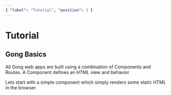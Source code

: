 ```yaml
---
{ "label": "Tutorial", "position": 3 }
---
```


# Tutorial

## Gong Basics

All Gong web apps are built using a combination of Components and Routes. A Component defines an HTML view and behavior

Lets start with a simple component which simply renders some static HTML in the browser.

```go

```
